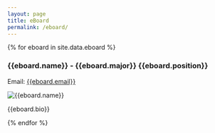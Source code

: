 ```yaml
---
layout: page
title: eBoard
permalink: /eboard/
---
```


{% for eboard in site.data.eboard %}
### {{eboard.name}} - {{eboard.major}} {{eboard.position}} 

Email: [{{eboard.email}}](mailto:{{eboard.email}})

![{{eboard.name}}]({{eboard.image}})

{{eboard.bio}}

{% endfor %}